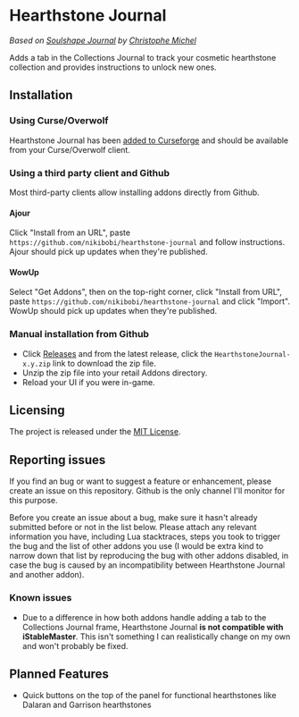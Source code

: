 # Hearthstone Journal
_Based on [Soulshape Journal](https://github.com/christopheml/soulshape-journal) by [Christophe Michel](https://github.com/christopheml)_

Adds a tab in the Collections Journal to track your cosmetic hearthstone collection and provides instructions to unlock new ones.

## Installation

### Using Curse/Overwolf

Hearthstone Journal has been [added to Curseforge](https://www.curseforge.com/wow/addons/hearthstone-journal) and should be available from your Curse/Overwolf client.

### Using a third party client and Github

Most third-party clients allow installing addons directly from Github.

#### Ajour

Click "Install from an URL", paste `https://github.com/nikibobi/hearthstone-journal` and follow instructions. 
Ajour should pick up updates when they're published.

#### WowUp

Select "Get Addons", then on the top-right corner, click "Install from URL", paste `https://github.com/nikibobi/hearthstone-journal` and click "Import". 
WowUp should pick up updates when they're published.

### Manual installation from Github

* Click [Releases](https://github.com/nikibobi/hearthstone-journal/releases/) and from the latest release, click the `HearthstoneJournal-x.y.zip` link to download the zip file.
* Unzip the zip file into your retail Addons directory.
* Reload your UI if you were in-game.

## Licensing

The project is released under the [MIT License](LICENSE.txt).

## Reporting issues

If you find an bug or want to suggest a feature or enhancement, please create an issue on this repository. Github is the only channel I'll monitor for this purpose. 

Before you create an issue about a bug, make sure it hasn't already submitted before or not in the list below. Please attach any relevant information you have, including Lua stacktraces, steps you took to trigger the bug and the list of other addons you use (I would be extra kind to narrow down that list by reproducing the bug with other addons disabled, in case the bug is caused by an incompatibility between Hearthstone Journal and another addon).

### Known issues

* Due to a difference in how both addons handle adding a tab to the Collections Journal frame, Hearthstone Journal **is not compatible with iStableMaster**. This isn't something I can realistically change on my own and won't probably be fixed.

## Planned Features
* Quick buttons on the top of the panel for functional hearthstones like Dalaran and Garrison hearthstones
